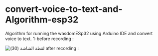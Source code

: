 # convert-voice-to-text-and-Algorithm-esp32
Algorithm for running the wasdomESp32 using Arduino IDE and convert voice to text.
1-before recording :

![‏‏لقطة الشاشة (30)](https://user-images.githubusercontent.com/107954137/179519508-b4069908-27f0-4ab6-86e2-e04735e66dd6.png)
after recording :
